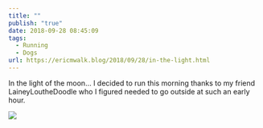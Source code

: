 ```yaml
---
title: ""
publish: "true"
date: 2018-09-28 08:45:09
tags:
  - Running
  - Dogs
url: https://ericmwalk.blog/2018/09/28/in-the-light.html
---
```

In the light of the moon... I decided to run this morning thanks to my friend LaineyLoutheDoodle who I figured needed to go outside at such an early hour.

![](https://ericmwalk.blog/uploads/2022/85c2e0d3be.jpg)